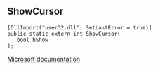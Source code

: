 ## ShowCursor

```
[DllImport("user32.dll", SetLastError = true)]
public static extern int ShowCursor(
   bool bShow
);
```

[Microsoft documentation](https://docs.microsoft.com/en-us/windows/win32/api/winuser/nf-winuser-showcursor)
